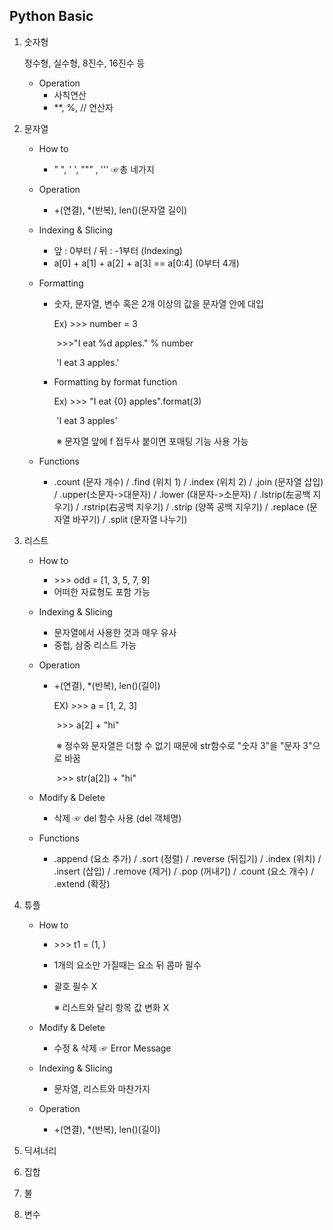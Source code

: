 ## Python Basic

1. 숫자형

   정수형, 실수형, 8진수, 16진수 등

   + Operation
     + 사칙연산
     + **, %, // 연산자

2. 문자열

   + How to

     + "  ", '  ', """ , '''  ☞총 네가지

   + Operation

     + +(연결), *(반복), len()(문자열 길이)

   + Indexing & Slicing

     + 앞 : 0부터 / 뒤 : -1부터 (Indexing)
     + a[0] + a[1] + a[2] + a[3] == a[0:4] (0부터 4개) 

   + Formatting

     + 숫자, 문자열, 변수 혹은 2개 이상의 값을 문자열 안에 대입

       Ex) >>> number = 3

       ​	  >>>"I eat %d apples." % number

       ​	  'I eat 3 apples.'

     + Formatting by format function

       Ex) >>> "I eat {0} apples".format(3)

       ​	  'I eat 3 apples'

       ​	※ 문자열 앞에 f 접두사 붙이면 포매팅 기능 사용 가능

   + Functions

     + .count (문자 개수) / .find (위치 1) / .index (위치 2) / .join (문자열 삽입) / .upper(소문자->대문자) / .lower (대문자->소문자) / .lstrip(左공백 지우기) / .rstrip(右공백 지우기) / .strip (양쪽 공백 지우기) / .replace (문자열 바꾸기) / .split (문자열 나누기)

3. 리스트

   + How to 

     + \>\>\> odd = [1, 3, 5, 7, 9]
     + 어떠한 자료형도 포함 가능

   + Indexing & Slicing 

     + 문자열에서 사용한 것과 매우 유사
     + 중첩, 삼중 리스트 가능

   + Operation

     + +(연결), *(반복), len()(길이)

       EX) \>>> a = [1, 2, 3]

       ​	   \>>> a[2] + "hi"

       ​	※ 정수와 문자열은 더할 수 없기 때문에 str함수로 "숫자 3"을 "문자 3"으로 바꿈

       ​	   \>>> str(a[2]) + "hi"

   + Modify & Delete

     + 삭제 ☞ del 함수 사용 (del 객체명)

   + Functions

     + .append (요소 추가) / .sort (정렬) / .reverse (뒤집기) / .index (위치) / .insert (삽입) / .remove (제거) / .pop (꺼내기) / .count (요소 개수) / .extend (확장)

4. 튜플

   + How to

     + \>>> t1 = (1, )

     + 1개의 요소만 가질때는 요소 뒤 콤마 필수

     + 괄호 필수 X

       ※ 리스트와 달리 항목 값 변화 X

   + Modify & Delete 

     + 수정 & 삭제 ☞ Error Message

   + Indexing & Slicing

     + 문자열, 리스트와 마찬가지

   + Operation

     + +(연결), *(반복), len()(길이)

5. 딕셔너리

6. 집합

7. 불

8. 변수

 